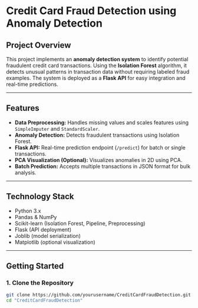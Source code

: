 # Credit Card Fraud Detection using Anomaly Detection

## Project Overview
This project implements an **anomaly detection system** to identify potential fraudulent credit card transactions. Using the **Isolation Forest** algorithm, it detects unusual patterns in transaction data without requiring labeled fraud examples. The system is deployed as a **Flask API** for easy integration and real-time predictions.

---

## Features
- **Data Preprocessing:** Handles missing values and scales features using `SimpleImputer` and `StandardScaler`.
- **Anomaly Detection:** Detects fraudulent transactions using Isolation Forest.
- **Flask API:** Real-time prediction endpoint (`/predict`) for batch or single transactions.
- **PCA Visualization (Optional):** Visualizes anomalies in 2D using PCA.
- **Batch Prediction:** Accepts multiple transactions in JSON format for bulk analysis.

---

## Technology Stack
- Python 3.x  
- Pandas & NumPy  
- Scikit-learn (Isolation Forest, Pipeline, Preprocessing)  
- Flask (API deployment)  
- Joblib (model serialization)  
- Matplotlib (optional visualization)

---

## Getting Started

### 1. Clone the Repository
```bash
git clone https://github.com/yourusername/CreditCardFraudDetection.git
cd "CreditCardFraudDetection"
